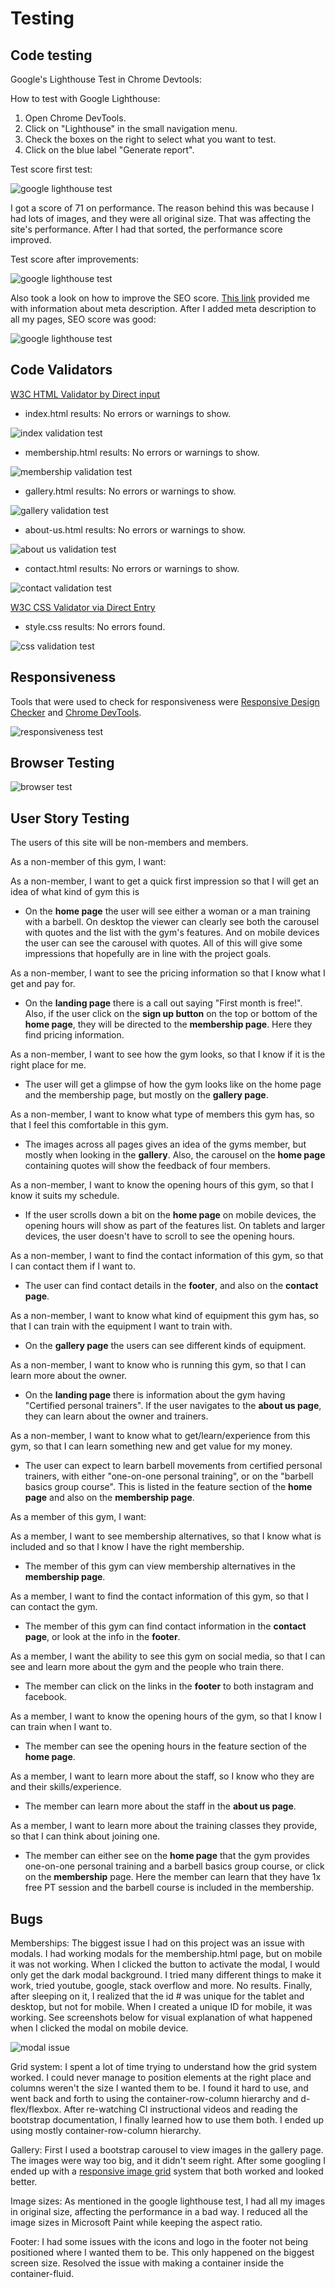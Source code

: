 # Testing

## Code testing

Google's Lighthouse Test in Chrome Devtools:

How to test with Google Lighthouse:

1. Open Chrome DevTools.
2. Click on "Lighthouse" in the small navigation menu.
3. Check the boxes on the right to select what you want to test.
4. Click on the blue label "Generate report".

Test score first test:

![google lighthouse test](readme-images/testing.JPG)

I got a score of 71 on performance. The reason behind this was because I had lots of images, and they were all original size. That was affecting the site's performance. After I had that sorted, the performance score improved.

Test score after improvements:

![google lighthouse test](readme-images/testing-1.JPG)

Also took a look on how to improve the SEO score. [This link](https://web.dev/meta-description/) provided me with information about meta description. After I added meta description to all my pages, SEO score was good:

![google lighthouse test](readme-images/lighthouse-desktop-after-meta.JPG)


## Code Validators

[W3C HTML Validator by Direct input](https://validator.w3.org/) 

- index.html results: No errors or warnings to show.

![index validation test](readme-images/index-validation-k.JPG)

- membership.html results: No errors or warnings to show.

![membership validation test](readme-images/membership-validation-k.JPG)

- gallery.html results: No errors or warnings to show.

![gallery validation test](readme-images/gallery-validation-k.JPG)

- about-us.html results: No errors or warnings to show.

![about us validation test](readme-images/about-us-validation-k.JPG)

- contact.html results: No errors or warnings to show.

![contact validation test](readme-images/contact-validation-k.JPG)

[W3C CSS Validator via Direct Entry](https://jigsaw.w3.org/css-validator/#validate_by_input)

- style.css results: No errors found.

![css validation test](readme-images/css-validation-k.JPG)

## Responsiveness

Tools that were used to check for responsiveness were [Responsive Design Checker](https://www.responsivedesignchecker.com/) and [Chrome DevTools](https://developer.chrome.com/docs/devtools/).

![responsiveness test](readme-images/responsiveness-test.JPG)

## Browser Testing

![browser test](readme-images/browser-test.JPG)

## User Story Testing

The users of this site will be non-members and members.

As a non-member of this gym, I want:

As a non-member, I want to get a quick first impression so that I will get an idea of what kind of gym this is

- On the **home page** the user will see either a woman or a man training with a barbell. On desktop the viewer can clearly see both the carousel with quotes and the list with the gym's features. And on mobile devices the user can see the carousel with quotes. All of this will give some impressions that hopefully are in line with the project goals.

As a non-member, I want to see the pricing information so that I know what I get and pay for.

- On the **landing page** there is a call out saying "First month is free!". Also, if the user click on the **sign up button** on the top or bottom of the **home page**, they will be directed to the **membership page**. Here they find pricing information. 

As a non-member, I want to see how the gym looks, so that I know if it is the right place for me.

- The user will get a glimpse of how the gym looks like on the home page and the membership page, but mostly on the **gallery page**.

As a non-member, I want to know what type of members this gym has, so that I feel this comfortable in this gym. 

- The images across all pages gives an idea of the gyms member, but mostly when looking in the **gallery**. Also, the carousel on the **home page** containing quotes will show the feedback of four members.

As a non-member, I want to know the opening hours of this gym, so that I know it suits my schedule.

- If the user scrolls down a bit on the **home page** on mobile devices, the opening hours will show as part of the features list. On tablets and larger devices, the user doesn't have to scroll to see the opening hours.

As a non-member, I want to find the contact information of this gym, so that I can contact them if I want to.

- The user can find contact details in the **footer**, and also on the **contact page**.

As a non-member, I want to know what kind of equipment this gym has, so that I can train with the equipment I want to train with.

- On the **gallery page** the users can see different kinds of equipment.

As a non-member, I want to know who is running this gym, so that I can learn more about the owner.

- On the **landing page** there is information about the gym having "Certified personal trainers". If the user navigates to the **about us page**, they can learn about the owner and trainers.

As a non-member,  I want to know what to get/learn/experience from this gym, so that I can learn something new and get value for my money.

- The user can expect to learn barbell movements from certified personal trainers, with either "one-on-one personal training", or on the "barbell basics group course". This is listed in the feature section of the **home page** and also on the **membership page**. 

As a member of this gym, I want:

As a member, I want to see membership alternatives, so that I know what is included and so that I know I have the right membership.

- The member of this gym can view membership alternatives in the **membership page**.

As a member, I want to find the contact information of this gym, so that I can contact the gym.

- The member of this gym can find contact information in the **contact page**, or look at the info in the **footer**.

As a member, I want the ability to see this gym on social media, so that I can see and learn more about the gym and the people who train there. 

- The member can click on the links in the **footer** to both instagram and facebook.

As a member, I want to know the opening hours of the gym, so that I know I can train when I want to.

- The member can see the opening hours in the feature section of the **home page**.

As a member, I want to learn more about the staff, so I know who they are and their skills/experience.

- The member can learn more about the staff in the **about us page**.

As a member, I want to learn more about the training classes they provide, so that I can think about joining one.

- The member can either see on the **home page** that the gym provides one-on-one personal training and a barbell basics group course, or click on the **membership** page. Here the member can learn that they have 1x free PT session and the barbell course is included in the membership.



## Bugs

Memberships: The biggest issue I had on this project was an issue with modals. I had working modals for the membership.html page, but on mobile it was not working. When I clicked the button to activate the modal, I would only get the dark modal background. I tried many different things to make it work, tried youtube, google, stack overflow and more. No results. Finally, after sleeping on it, I realized that the id # was unique for the tablet and desktop, but not for mobile. When I created a unique ID for mobile, it was working. See screenshots below for visual explanation of what happened when I clicked the modal on mobile device.

![modal issue](readme-images/issue-modal.JPG) 

Grid system:  I spent a lot of time trying to understand how the grid system worked. I could never manage to position elements at the right place and columns weren't the size I wanted them to be. I found it hard to use, and went back and forth to using the container-row-column hierarchy and d-flex/flexbox. After re-watching CI instructional videos and reading the bootstrap documentation, I finally learned how to use them both. I ended up using mostly container-row-column hierarchy.

Gallery: First I used a bootstrap carousel to view images in the gallery page. The images were way too big, and it didn't seem right. After some googling I ended up with a [responsive image grid](https://www.w3schools.com/howto/howto_css_image_grid_responsive.asp) system that both worked and looked better. 

Image sizes: As mentioned in the google lighthouse test, I had all my images in original size, affecting the performance in a bad way. I reduced all the image sizes in Microsoft Paint while keeping the aspect ratio.  

Footer: I had some issues with the icons and logo in the footer not being positioned where I wanted them to be. This only happened on the biggest screen size. Resolved the issue with making a container inside the container-fluid.

